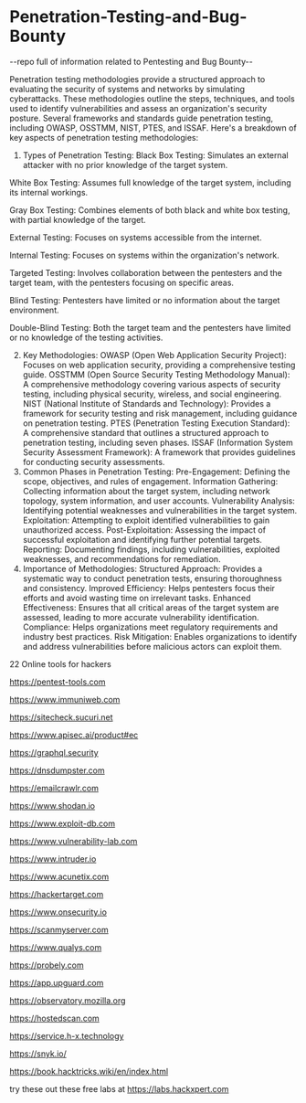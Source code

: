 # Penetration-Testing-and-Bug-Bounty
--repo full of information related to Pentesting and Bug Bounty--



Penetration testing methodologies provide a structured approach to evaluating the security of systems and networks by simulating cyberattacks. These methodologies outline the steps, techniques, and tools used to identify vulnerabilities and assess an organization's security posture. Several frameworks and standards guide penetration testing, including OWASP, OSSTMM, NIST, PTES, and ISSAF. 
Here's a breakdown of key aspects of penetration testing methodologies:
1. Types of Penetration Testing:
Black Box Testing: Simulates an external attacker with no prior knowledge of the target system. 

White Box Testing: Assumes full knowledge of the target system, including its internal workings. 

Gray Box Testing: Combines elements of both black and white box testing, with partial knowledge of the target. 

External Testing: Focuses on systems accessible from the internet. 

Internal Testing: Focuses on systems within the organization's network. 

Targeted Testing: Involves collaboration between the pentesters and the target team, with the pentesters focusing on specific areas. 

Blind Testing: Pentesters have limited or no information about the target environment. 

Double-Blind Testing: Both the target team and the pentesters have limited or no knowledge of the testing activities. 

2. Key Methodologies:
OWASP (Open Web Application Security Project):
Focuses on web application security, providing a comprehensive testing guide. 
OSSTMM (Open Source Security Testing Methodology Manual):
A comprehensive methodology covering various aspects of security testing, including physical security, wireless, and social engineering. 
NIST (National Institute of Standards and Technology):
Provides a framework for security testing and risk management, including guidance on penetration testing. 
PTES (Penetration Testing Execution Standard):
A comprehensive standard that outlines a structured approach to penetration testing, including seven phases. 
ISSAF (Information System Security Assessment Framework):
A framework that provides guidelines for conducting security assessments. 
3. Common Phases in Penetration Testing:
Pre-Engagement: Defining the scope, objectives, and rules of engagement. 
Information Gathering: Collecting information about the target system, including network topology, system information, and user accounts. 
Vulnerability Analysis: Identifying potential weaknesses and vulnerabilities in the target system. 
Exploitation: Attempting to exploit identified vulnerabilities to gain unauthorized access. 
Post-Exploitation: Assessing the impact of successful exploitation and identifying further potential targets. 
Reporting: Documenting findings, including vulnerabilities, exploited weaknesses, and recommendations for remediation. 
4. Importance of Methodologies:
Structured Approach:
Provides a systematic way to conduct penetration tests, ensuring thoroughness and consistency. 
Improved Efficiency:
Helps pentesters focus their efforts and avoid wasting time on irrelevant tasks. 
Enhanced Effectiveness:
Ensures that all critical areas of the target system are assessed, leading to more accurate vulnerability identification. 
Compliance:
Helps organizations meet regulatory requirements and industry best practices. 
Risk Mitigation:
Enables organizations to identify and address vulnerabilities before malicious actors can exploit them. 

22 Online tools for hackers


https://pentest-tools.com

https://www.immuniweb.com

https://sitecheck.sucuri.net

https://www.apisec.ai/product#ec

https://graphql.security

https://dnsdumpster.com

https://emailcrawlr.com

https://www.shodan.io

https://www.exploit-db.com

https://www.vulnerability-lab.com

https://www.intruder.io

https://www.acunetix.com

https://hackertarget.com

https://www.onsecurity.io

https://scanmyserver.com

https://www.qualys.com

https://probely.com

https://app.upguard.com

https://observatory.mozilla.org

https://hostedscan.com

https://service.h-x.technology

https://snyk.io/

https://book.hacktricks.wiki/en/index.html

try these out these free labs at https://labs.hackxpert.com
